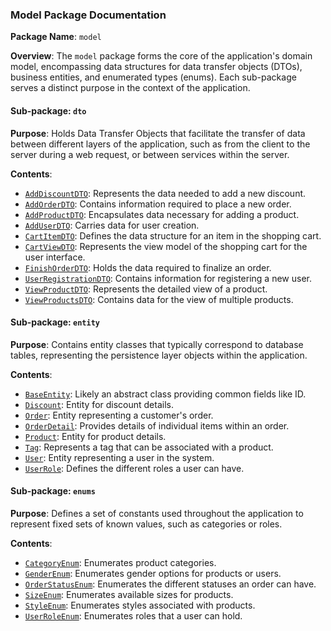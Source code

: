 ### Model Package Documentation

**Package Name**: `model`

**Overview**: The `model` package forms the core of the application's domain model, encompassing data structures for data transfer objects (DTOs), business entities, and enumerated types (enums). Each sub-package serves a distinct purpose in the context of the application.

#### Sub-package: `dto`

**Purpose**: Holds Data Transfer Objects that facilitate the transfer of data between different layers of the application, such as from the client to the server during a web request, or between services within the server.

**Contents**:

- [`AddDiscountDTO`](model/DTOs/AddDiscountDTO.java.md): Represents the data needed to add a new discount.
- [`AddOrderDTO`](AddOrderDTO.java.md): Contains information required to place a new order.
- [`AddProductDTO`](AddProductDTO.java.md): Encapsulates data necessary for adding a product.
- [`AddUserDTO`](AddUserDTO.java.md): Carries data for user creation.
- [`CartItemDTO`](CartItemDTO.java.md): Defines the data structure for an item in the shopping cart.
- [`CartViewDTO`](CartViewDTO.java.md): Represents the view model of the shopping cart for the user interface.
- [`FinishOrderDTO`](FinishOrderDTO.java.md): Holds the data required to finalize an order.
- [`UserRegistrationDTO`](UserRegistrationDTO.java.md): Contains information for registering a new user.
- [`ViewProductDTO`](ViewProductDTO.java.md): Represents the detailed view of a product.
- [`ViewProductsDTO`](ViewProductsDTO.java.md): Contains data for the view of multiple products.

#### Sub-package: `entity`

**Purpose**: Contains entity classes that typically correspond to database tables, representing the persistence layer objects within the application.

**Contents**:

- [`BaseEntity`](BaseEntity.java.md): Likely an abstract class providing common fields like ID.
- [`Discount`](Discount.java.md): Entity for discount details.
- [`Order`](Order.java.md): Entity representing a customer's order.
- [`OrderDetail`](OrderDetail.java.md): Provides details of individual items within an order.
- [`Product`](Product.java.md): Entity for product details.
- [`Tag`](Tag.java.md): Represents a tag that can be associated with a product.
- [`User`](User.java.md): Entity representing a user in the system.
- [`UserRole`](UserRole.java.md): Defines the different roles a user can have.

#### Sub-package: `enums`

**Purpose**: Defines a set of constants used throughout the application to represent fixed sets of known values, such as categories or roles.

**Contents**:

- [`CategoryEnum`](CategoryEnum.java.md): Enumerates product categories.
- [`GenderEnum`](GenderEnum.java.md): Enumerates gender options for products or users.
- [`OrderStatusEnum`](OrderStatusEnum.java.md): Enumerates the different statuses an order can have.
- [`SizeEnum`](SizeEnum.java.md): Enumerates available sizes for products.
- [`StyleEnum`](StyleEnum.java.md): Enumerates styles associated with products.
- [`UserRoleEnum`](UserRoleEnum.java.md): Enumerates roles that a user can hold.
